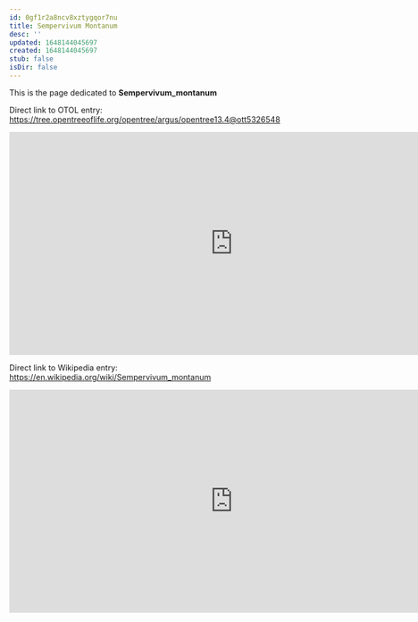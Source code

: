 ```yaml
---
id: 0gf1r2a8ncv8xztygqor7nu
title: Sempervivum Montanum
desc: ''
updated: 1648144045697
created: 1648144045697
stub: false
isDir: false
---
```

This is the page dedicated to **Sempervivum_montanum**


Direct link to OTOL entry: https://tree.opentreeoflife.org/opentree/argus/opentree13.4@ott5326548



<html>
    <body>
    <iframe src="https://tree.opentreeoflife.org/opentree/argus/opentree13.4@ott5326548"
    width="800" height="400" frameborder="0" allowfullscreen> </iframe>
    </body>
</html>
    


Direct link to Wikipedia entry: https://en.wikipedia.org/wiki/Sempervivum_montanum



<html>
    <body>
    <iframe src="https://en.wikipedia.org/wiki/Sempervivum_montanum"
    width="800" height="400" frameborder="0" allowfullscreen> </iframe>
    </body>
</html>
    

